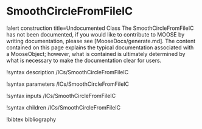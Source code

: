 <!-- MOOSE Documentation Stub: Remove this when content is added. -->

# SmoothCircleFromFileIC

!alert construction title=Undocumented Class
The SmoothCircleFromFileIC has not been documented, if you would like to contribute to MOOSE by
writing documentation, please see [MooseDocs/generate.md]. The content contained on this page explains
the typical documentation associated with a MooseObject; however, what is contained is ultimately
determined by what is necessary to make the documentation clear for users.

!syntax description /ICs/SmoothCircleFromFileIC

!syntax parameters /ICs/SmoothCircleFromFileIC

!syntax inputs /ICs/SmoothCircleFromFileIC

!syntax children /ICs/SmoothCircleFromFileIC

!bibtex bibliography
